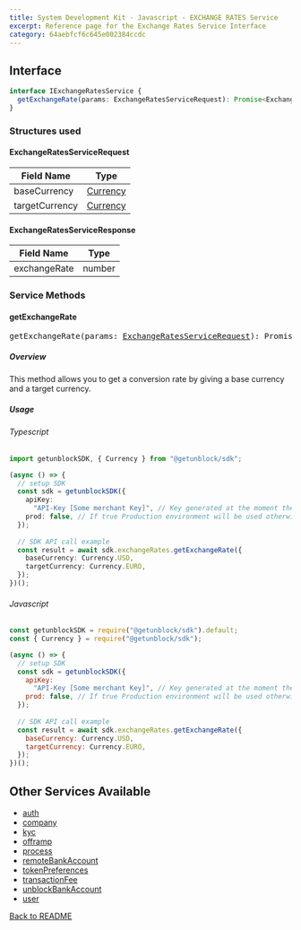 ```yaml
---
title: System Development Kit - Javascript - EXCHANGE RATES Service
excerpt: Reference page for the Exchange Rates Service Interface
category: 64aebfcf6c645e002384ccdc
---
```


## Interface

```typescript
interface IExchangeRatesService {
  getExchangeRate(params: ExchangeRatesServiceRequest): Promise<ExchangeRatesServiceResponse>;
}
```

### Structures used

#### <span id="ExchangeRatesServiceRequest"></span>ExchangeRatesServiceRequest

| Field Name | Type |
| ---------- | ---- |
| baseCurrency | [Currency](COMMON_TYPES.md#Currency) |
| targetCurrency | [Currency](COMMON_TYPES.md#Currency) |

#### <span id="ExchangeRatesServiceResponse"></span>ExchangeRatesServiceResponse

| Field Name | Type |
| ---------- | ---- |
| exchangeRate | number |

### Service Methods

#### getExchangeRate

<div><pre>getExchangeRate(params: <a href="#ExchangeRatesServiceRequest">ExchangeRatesServiceRequest</a>): Promise&#60;<a href="#ExchangeRatesServiceResponse">ExchangeRatesServiceResponse</a>&#62;</pre></div>

##### Overview

This method allows you to get a conversion rate by giving a base currency and a target currency.

##### Usage

###### Typescript

```typescript
import getunblockSDK, { Currency } from "@getunblock/sdk";

(async () => {
  // setup SDK
  const sdk = getunblockSDK({
    apiKey:
      "API-Key [Some merchant Key]", // Key generated at the moment the merchant was created in getunblock system
    prod: false, // If true Production environment will be used otherwise Sandbox will be used instead
  });
  
  // SDK API call example
  const result = await sdk.exchangeRates.getExchangeRate({
    baseCurrency: Currency.USD,
    targetCurrency: Currency.EURO,
  });
})();
```

###### Javascript

```javascript
const getunblockSDK = require("@getunblock/sdk").default;
const { Currency } = require("@getunblock/sdk");

(async () => {
  // setup SDK
  const sdk = getunblockSDK({
    apiKey:
      "API-Key [Some merchant Key]", // Key generated at the moment the merchant was created in getunblock system
    prod: false, // If true Production environment will be used otherwise Sandbox will be used instead
  });
  
  // SDK API call example
  const result = await sdk.exchangeRates.getExchangeRate({
    baseCurrency: Currency.USD,
    targetCurrency: Currency.EURO,
  });
})();
```

## Other Services Available

* [auth](AUTH.md)
* [company](COMPANY.md)
* [kyc](KYC.md)
* [offramp](OFFRAMP.md)
* [process](PROCESS.md)
* [remoteBankAccount](REMOTE_BANK_ACCOUNT.md)
* [tokenPreferences](TOKEN_PREFERENCES.md)
* [transactionFee](TRANSACTION_FEE.md)
* [unblockBankAccount](UNBLOCK_BANK_ACCOUNT.md)
* [user](USER.md)

[Back to README](README.md)
